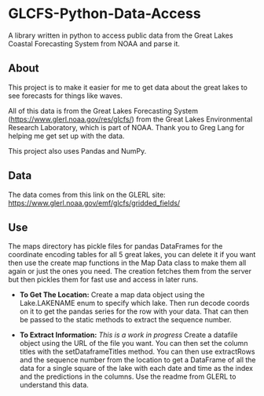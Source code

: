 # GLCFS-Python-Data-Access
A library written in python to access public data from the Great Lakes Coastal Forecasting System from NOAA and parse it.

## About
This project is to make it easier for me to get data about the great lakes to see forecasts for things like waves.

All of this data is from the Great Lakes Forecasting System (https://www.glerl.noaa.gov/res/glcfs/) from the Great Lakes Environmental Research Laboratory, which is part of NOAA. Thank you to Greg Lang for helping me get set up with the data.

This project also uses Pandas and NumPy.

## Data
The data comes from this link on the GLERL site: https://www.glerl.noaa.gov/emf/glcfs/gridded_fields/

## Use
The maps directory has pickle files for pandas DataFrames for the coordinate encoding tables for all 5 great lakes, you can delete it if you want then use the create map functions in the Map Data class to make them all again or just the ones you need. The creation fetches them from the server but then pickles them for fast use and access in later runs.

* **To Get The Location:** Create a map data object using the Lake.LAKENAME enum to specify which lake. Then run decode coords on it to get the pandas series for the row with your data. That can then be passed to the static methods to extract the sequence number.

* **To Extract Information:** *This is a work in progress* Create a datafile object using the URL of the file you want. You can then set the column titles with the setDataframeTitles method. You can then use extractRows and the sequence number from the location to get a DataFrame of all the data for a single square of the lake with each date and time as the index and the predictions in the columns. Use the readme from GLERL to understand this data. 
